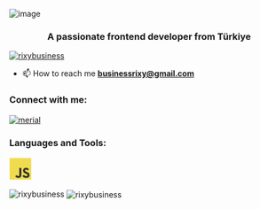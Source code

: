![image](https://github.com/rixybusiness/rixybusiness/assets/155782729/62139338-29ce-43ca-9376-6645d031d3f4)


<h3 align="center">A passionate frontend developer from Türkiye</h3>

<p align="left"> <a href="https://github.com/ryo-ma/github-profile-trophy"><img src="https://github-profile-trophy.vercel.app/?username=rixybusiness" alt="rixybusiness" /></a> </p>

- 📫 How to reach me **businessrixy@gmail.com**

<h3 align="left">Connect with me:</h3>
<p align="left">
<a href="https://discord.gg/merial" target="blank"><img align="center" src="https://raw.githubusercontent.com/rahuldkjain/github-profile-readme-generator/master/src/images/icons/Social/discord.svg" alt="merial" height="30" width="40" /></a>
</p>

<h3 align="left">Languages and Tools:</h3>
<p align="left"> <a href="https://developer.mozilla.org/en-US/docs/Web/JavaScript" target="_blank" rel="noreferrer"> <img src="https://raw.githubusercontent.com/devicons/devicon/master/icons/javascript/javascript-original.svg" alt="javascript" width="40" height="40"/> </a> </p>

<p><img align="left" src="https://github-readme-stats.vercel.app/api/top-langs?username=rixybusiness&show_icons=true&locale=en&layout=compact" alt="rixybusiness" /></p>

<p>&nbsp;<img align="center" src="https://github-readme-stats.vercel.app/api?username=rixybusiness&show_icons=true&locale=en" alt="rixybusiness" /></p>
